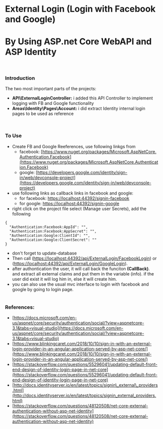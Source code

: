 # External Login (Login with Facebook and Google)

# By Using ASP.net Core WebAPI and ASP Identity
<br>

### Introduction
The two most important parts of the projects:

* **API\ExternalLoginController:** i added this API Controller to implement logging with FB and Google functionality
* **Areas\Identity\Pages\Account:** i did extract Identity internal login pages to be used as reference
<br>

### To Use

* Create FB and Google Reeferences, use following linkgs from 
    * facebook: [https://www.nuget.org/packages/Microsoft.AspNetCore.Authentication.Facebook](https://www.nuget.org/packages/Microsoft.AspNetCore.Authentication.Facebook)
    * google: [https://developers.google.com/identity/sign-in/web/devconsole-project](https://developers.google.com/identity/sign-in/web/devconsole-project)
* use following links as callback links in facebook and google:
    * for facebook: [https://localhost:44392/signin-facebook](https://localhost:44392/signin-facebook)
    * for google: [https://localhost:44392/signin-google](https://localhost:44392/signin-google)
* right click on the project file select (Manage user Secrets), add the following

```
{
  "Authentication:Facebook:AppId": "",
  "Authentication:Facebook:AppSecret": "",
  "Authentication:Google:ClientId": "",
  "Authentication:Google:ClientSecret": ""
}
```

* don't forget to update-database
* Then call ([https://localhost:44392/api/ExternalLogin/FacebookLogin](https://localhost:44392/api/ExternalLogin/FacebookLogin)) or ([https://localhost:44392/api/ExternalLogin/GoogleLogin](https://localhost:44392/api/ExternalLogin/GoogleLogin)). 
* after authontication the user, it will call back the funciton **(CallBack)**. and extract all external claims and put them in the variable (info). if the user did exist it will log him in, else it will create him.
* you can also use the usual mvc interface to login with facebook and google by going to login page.
<br><br>

### References:
* [https://docs.microsoft.com/en-us/aspnet/core/security/authentication/social/?view=aspnetcore-3.1&tabs=visual-studio](https://docs.microsoft.com/en-us/aspnet/core/security/authentication/social/?view=aspnetcore-3.1&tabs=visual-studio)
* [https://www.blinkingcaret.com/2018/10/10/sign-in-with-an-external-login-provider-in-an-angular-application-served-by-asp-net-core/](https://www.blinkingcaret.com/2018/10/10/sign-in-with-an-external-login-provider-in-an-angular-application-served-by-asp-net-core/)
* [https://stackoverflow.com/questions/55296041/updating-default-front-end-design-of-identity-login-page-in-net-core](https://stackoverflow.com/questions/55296041/updating-default-front-end-design-of-identity-login-page-in-net-core)
* [http://docs.identityserver.io/en/latest/topics/signin\_external\_providers.html](http://docs.identityserver.io/en/latest/topics/signin_external_providers.html)
* [https://stackoverflow.com/questions/48120508/net-core-external-authentication-without-asp-net-identity](https://stackoverflow.com/questions/48120508/net-core-external-authentication-without-asp-net-identity)

<br>
<br>
